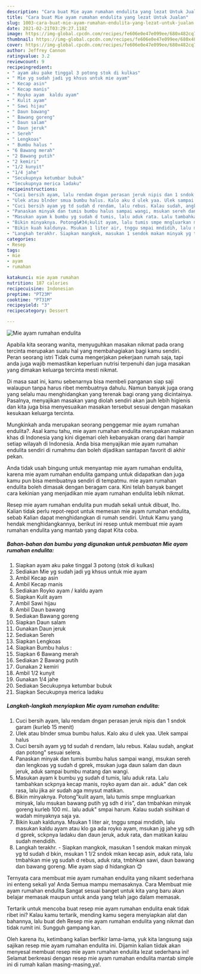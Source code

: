 ```yaml
---
description: "Cara buat Mie ayam rumahan endulita yang lezat Untuk Jualan"
title: "Cara buat Mie ayam rumahan endulita yang lezat Untuk Jualan"
slug: 1003-cara-buat-mie-ayam-rumahan-endulita-yang-lezat-untuk-jualan
date: 2021-02-21T03:29:27.118Z
image: https://img-global.cpcdn.com/recipes/fe606e0e47e099ee/680x482cq70/mie-ayam-rumahan-endulita-foto-resep-utama.jpg
thumbnail: https://img-global.cpcdn.com/recipes/fe606e0e47e099ee/680x482cq70/mie-ayam-rumahan-endulita-foto-resep-utama.jpg
cover: https://img-global.cpcdn.com/recipes/fe606e0e47e099ee/680x482cq70/mie-ayam-rumahan-endulita-foto-resep-utama.jpg
author: Jeffrey Cannon
ratingvalue: 3.2
reviewcount: 9
recipeingredient:
- " ayam aku pake tinggal 3 potong stok di kulkas"
- " Mie yg sudah jadi yg khsus untuk mie ayam"
- " Kecap asin"
- " Kecap manis"
- " Royko ayam  kaldu ayam"
- " Kulit ayam"
- " Sawi hijau"
- " Daun bawang"
- " Bawang goreng"
- " Daun salam"
- " Daun jeruk"
- " Sereh"
- " Lengkoas"
- " Bumbu halus "
- "6 Bawang merah"
- "2 Bawang putih"
- "2 kemiri"
- "1/2 kunyit"
- "1/4 jahe"
- "Secukupnya ketumbar bubuk"
- "Secukupnya merica ladaku"
recipeinstructions:
- "Cuci bersih ayam, lalu rendam dngan perasan jeruk nipis dan 1 sndok garam (kurleb 15 menit)"
- "Ulek atau blnder smua bumbu halus. Kalo aku d ulek yaa. Ulek sampai halus"
- "Cuci bersih ayam yg td sudah d rendam, lalu rebus. Kalau sudah, angkat dan potong&#34; sesuai selera."
- "Panaskan minyak dan tumis bumbu halus sampai wangi, msukan sereh dan lengkoas yg sudah d gprek, msukan juga daun salam dan daun jeruk, aduk sampai bumbu matang dan wangi."
- "Masukan ayam k bumbu yg sudah d tumis, lalu aduk rata. Lalu tambahkan sckpnya kecap manis, royko ayam dan air.. aduk&#34; dan cek rasa, lalu jika air sudah aga mnysut matikan."
- "Bikin minyaknya. Potong&#34;kulit ayam, lalu tumis smpe mngluarkan minyak, lalu msukan bawang putih yg sdh d iris&#34;, dan tmbahkan minyak goreng kurleb 100 ml.. lalu aduk&#34; smpai harum. Kalau sudah sisihkan d wadah minyaknya saja ya."
- "Bikin kuah kaldunya. Msukan 1 liter air, tnggu smpai mndidih, lalu masukan kaldu ayam atau klo ga ada royko ayam, msukan jg jahe yg sdh d gprek, sckpnya ladaku dan daun jeruk, aduk rata, dan matikan kalau sudah mendidih."
- "Langkah terakhr. Siapkan mangkok, masukan 1 sendok makan minyak yg td sudah d bkin, msukan 1 1/2 sndok mkan kecap asin, aduk rata, lalu tmbahkan mie yg sudah d rebus, aduk rata, tmbhkan sawi, daun bawang dan bawang goreng. Mie ayam siap d hidangkan 😊"
categories:
- Resep
tags:
- mie
- ayam
- rumahan

katakunci: mie ayam rumahan 
nutrition: 187 calories
recipecuisine: Indonesian
preptime: "PT23M"
cooktime: "PT31M"
recipeyield: "3"
recipecategory: Dessert

---
```



![Mie ayam rumahan endulita](https://img-global.cpcdn.com/recipes/fe606e0e47e099ee/680x482cq70/mie-ayam-rumahan-endulita-foto-resep-utama.jpg)

Apabila kita seorang wanita, menyuguhkan masakan nikmat pada orang tercinta merupakan suatu hal yang membahagiakan bagi kamu sendiri. Peran seorang istri Tidak cuma mengerjakan pekerjaan rumah saja, tapi anda juga wajib memastikan keperluan nutrisi terpenuhi dan juga masakan yang dimakan keluarga tercinta mesti nikmat.

Di masa  saat ini, kamu sebenarnya bisa membeli panganan siap saji walaupun tanpa harus ribet membuatnya dahulu. Namun banyak juga orang yang selalu mau menghidangkan yang terenak bagi orang yang dicintainya. Pasalnya, menyajikan masakan yang diolah sendiri akan jauh lebih higienis dan kita juga bisa menyesuaikan masakan tersebut sesuai dengan masakan kesukaan keluarga tercinta. 



Mungkinkah anda merupakan seorang penggemar mie ayam rumahan endulita?. Asal kamu tahu, mie ayam rumahan endulita merupakan makanan khas di Indonesia yang kini digemari oleh kebanyakan orang dari hampir setiap wilayah di Indonesia. Anda bisa menyajikan mie ayam rumahan endulita sendiri di rumahmu dan boleh dijadikan santapan favorit di akhir pekan.

Anda tidak usah bingung untuk menyantap mie ayam rumahan endulita, karena mie ayam rumahan endulita gampang untuk didapatkan dan juga kamu pun bisa membuatnya sendiri di tempatmu. mie ayam rumahan endulita boleh dimasak dengan beragam cara. Kini telah banyak banget cara kekinian yang menjadikan mie ayam rumahan endulita lebih nikmat.

Resep mie ayam rumahan endulita pun mudah sekali untuk dibuat, lho. Kalian tidak perlu repot-repot untuk memesan mie ayam rumahan endulita, sebab Kalian dapat menghidangkan di rumah sendiri. Untuk Kamu yang hendak menghidangkannya, berikut ini resep untuk membuat mie ayam rumahan endulita yang mantab yang dapat Kita coba.

<!--inarticleads1-->

##### Bahan-bahan dan bumbu yang digunakan untuk pembuatan Mie ayam rumahan endulita:

1. Siapkan  ayam aku pake tinggal 3 potong (stok di kulkas)
1. Sediakan  Mie yg sudah jadi yg khsus untuk mie ayam
1. Ambil  Kecap asin
1. Ambil  Kecap manis
1. Sediakan  Royko ayam / kaldu ayam
1. Siapkan  Kulit ayam
1. Ambil  Sawi hijau
1. Ambil  Daun bawang
1. Sediakan  Bawang goreng
1. Siapkan  Daun salam
1. Gunakan  Daun jeruk
1. Sediakan  Sereh
1. Siapkan  Lengkoas
1. Siapkan  Bumbu halus :
1. Siapkan 6 Bawang merah
1. Sediakan 2 Bawang putih
1. Gunakan 2 kemiri
1. Ambil 1/2 kunyit
1. Gunakan 1/4 jahe
1. Sediakan Secukupnya ketumbar bubuk
1. Siapkan Secukupnya merica ladaku




<!--inarticleads2-->

##### Langkah-langkah menyiapkan Mie ayam rumahan endulita:

1. Cuci bersih ayam, lalu rendam dngan perasan jeruk nipis dan 1 sndok garam (kurleb 15 menit)
1. Ulek atau blnder smua bumbu halus. Kalo aku d ulek yaa. Ulek sampai halus
1. Cuci bersih ayam yg td sudah d rendam, lalu rebus. Kalau sudah, angkat dan potong&#34; sesuai selera.
1. Panaskan minyak dan tumis bumbu halus sampai wangi, msukan sereh dan lengkoas yg sudah d gprek, msukan juga daun salam dan daun jeruk, aduk sampai bumbu matang dan wangi.
1. Masukan ayam k bumbu yg sudah d tumis, lalu aduk rata. Lalu tambahkan sckpnya kecap manis, royko ayam dan air.. aduk&#34; dan cek rasa, lalu jika air sudah aga mnysut matikan.
1. Bikin minyaknya. Potong&#34;kulit ayam, lalu tumis smpe mngluarkan minyak, lalu msukan bawang putih yg sdh d iris&#34;, dan tmbahkan minyak goreng kurleb 100 ml.. lalu aduk&#34; smpai harum. Kalau sudah sisihkan d wadah minyaknya saja ya.
1. Bikin kuah kaldunya. Msukan 1 liter air, tnggu smpai mndidih, lalu masukan kaldu ayam atau klo ga ada royko ayam, msukan jg jahe yg sdh d gprek, sckpnya ladaku dan daun jeruk, aduk rata, dan matikan kalau sudah mendidih.
1. Langkah terakhr. - Siapkan mangkok, masukan 1 sendok makan minyak yg td sudah d bkin, msukan 1 1/2 sndok mkan kecap asin, aduk rata, lalu tmbahkan mie yg sudah d rebus, aduk rata, tmbhkan sawi, daun bawang dan bawang goreng. Mie ayam siap d hidangkan 😊




Ternyata cara membuat mie ayam rumahan endulita yang nikamt sederhana ini enteng sekali ya! Anda Semua mampu memasaknya. Cara Membuat mie ayam rumahan endulita Sangat sesuai banget untuk kita yang baru akan belajar memasak maupun untuk anda yang telah jago dalam memasak.

Tertarik untuk mencoba buat resep mie ayam rumahan endulita enak tidak ribet ini? Kalau kamu tertarik, mending kamu segera menyiapkan alat dan bahannya, lalu buat deh Resep mie ayam rumahan endulita yang nikmat dan tidak rumit ini. Sungguh gampang kan. 

Oleh karena itu, ketimbang kalian berfikir lama-lama, yuk kita langsung saja sajikan resep mie ayam rumahan endulita ini. Dijamin kalian tiidak akan menyesal membuat resep mie ayam rumahan endulita lezat sederhana ini! Selamat berkreasi dengan resep mie ayam rumahan endulita mantab simple ini di rumah kalian masing-masing,ya!.

